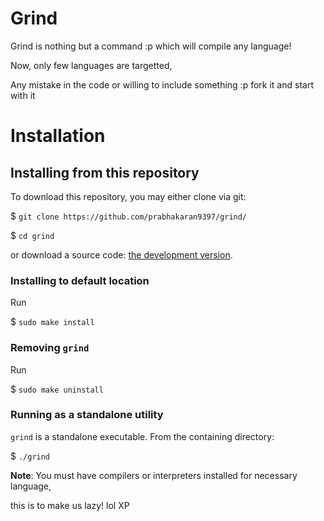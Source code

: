 # Grind

Grind is nothing but a command :p which will compile any language!

Now, only few languages are targetted,

Any mistake in the code or willing to include something :p fork it and start with it

# Installation

## Installing from this repository

To download this repository, you may either clone via git:

$ `git clone https://github.com/prabhakaran9397/grind/`

$ `cd grind`

or download a source code: [the development version](https://github.com/prabhakaran9397/grind/archive/master.zip).

### Installing to default location

Run

$ `sudo make install`

### Removing `grind`

Run

$ `sudo make uninstall`

### Running as a standalone utility

`grind` is a standalone executable. From the containing directory:

$ `./grind`

<strong>Note</strong>: You must have compilers or interpreters installed for necessary language,

this is to make us lazy! lol XP
